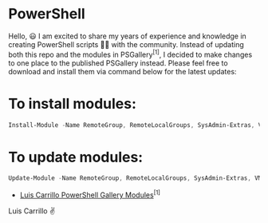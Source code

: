 # PowerShell

Hello, :smiley: I am excited to share my years of experience and knowledge in creating PowerShell scripts :man_technologist: with the community. Instead of updating both this repo and the modules in PSGallery<sup>[1]</sup>, I decided to make changes to one place to the published PSGallery instead. Please feel free to download and install them via command below for the latest updates:

# To install modules:
```powershell
Install-Module -Name RemoteGroup, RemoteLocalGroups, SysAdmin-Extras, VMwareAdmin-Extras
```

# To update modules:
```powershell
Update-Module -Name RemoteGroup, RemoteLocalGroups, SysAdmin-Extras, VMwareAdmin-Extras
```

- [Luis Carrillo PowerShell Gallery Modules](https://www.powershellgallery.com/profiles/LuisCarrillo)<sup>[1]</sup>


Luis Carrillo :v:
